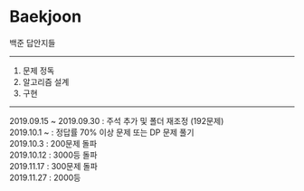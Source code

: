# Baekjoon
백준 답안지들

---
1. 문제 정독
2. 알고리즘 설계
3. 구현

---

2019.09.15 ~ 2019.09.30 : 주석 추가 및 폴더 재조정 (192문제)  
2019.10.1 ~ : 정답률 70% 이상 문제 또는 DP 문제 풀기  
2019.10.3 : 200문제 돌파  
2019.10.12 : 3000등 돌파  
2019.11.17 : 300문제 돌파  
2019.11.27 : 2000등 
